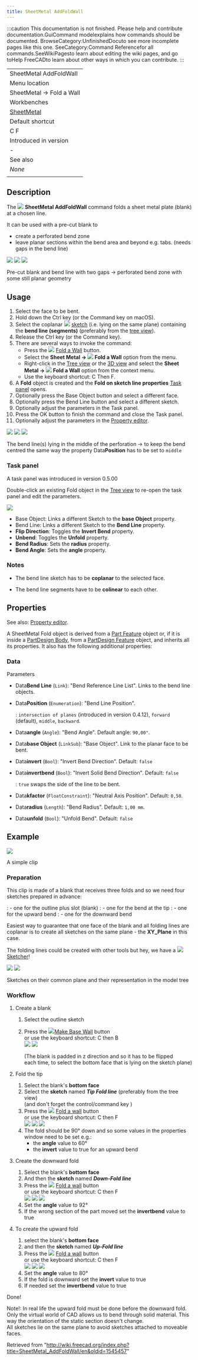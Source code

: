 ```yaml
---
title: SheetMetal AddFoldWall
---
```


:::caution
This documentation is not finished. Please help and contribute documentation.GuiCommand modelexplains how commands should be documented. BrowseCategory:UnfinishedDocuto see more incomplete pages like this one. SeeCategory:Command Referencefor all commands.SeeWikiPagesto learn about editing the wiki pages, and go toHelp FreeCADto learn about other ways in which you can contribute.
:::

|                                                            |
| ---------------------------------------------------------- |
| SheetMetal AddFoldWall                                     |
| Menu location                                              |
| SheetMetal → Fold a Wall                                   |
| Workbenches                                                |
| [SheetMetal](/SheetMetal_Workbench "SheetMetal Workbench") |
| Default shortcut                                           |
| C F                                                        |
| Introduced in version                                      |
| -                                                          |
| See also                                                   |
| _None_                                                     |
|                                                            |

## Description

The ![](/src/assets/images/SheetMetal_AddFoldWall.svg) **SheetMetal AddFoldWall** command folds a sheet metal plate (blank) at a chosen line.

It can be used with a pre-cut blank to

- create a perforated bend zone
- leave planar sections within the bend area and beyond e.g. tabs. (needs gaps in the bend line)

![](/src/assets/images/SheetMetal_AddFoldWall-13.png) ![](/src/assets/images/Button_right.svg)
![](/src/assets/images/SheetMetal_AddFoldWall-14.png)

Pre-cut blank and bend line with two gaps → perforated bend zone with some still planar geometry

## Usage

1. Select the face to be bent.
2. Hold down the Ctrl key (or the Command key on macOS).
3. Select the coplanar ![](/src/assets/images/Workbench_Sketcher.svg) [sketch](/Sketcher_Workbench "Sketcher Workbench") (i.e. lying on the same plane) containing the **bend line (segments)** (preferably from the [tree view](/Tree_view "Tree view")).
4. Release the Ctrl key (or the Command key).
5. There are several ways to invoke the command:
   - Press the ![](/src/assets/images/SheetMetal_AddFoldWall.svg) [Fold a Wall](/SheetMetal_AddFoldWall "SheetMetal AddFoldWall") button.
   - Select the **Sheet Metal → ![](/src/assets/images/SheetMetal_AddFoldWall.svg) Fold a Wall** option from the menu.
   - Right-click in the [Tree view](/Tree_view "Tree view") or the [3D view](/3D_view "3D view") and select the **Sheet Metal → ![](/src/assets/images/SheetMetal_AddFoldWall.svg) Fold a Wall** option from the context menu.
   - Use the keyboard shortcut: C Then F.
6. A **Fold** object is created and the **Fold on sketch line properties** [Task panel](/Task_panel "Task panel") opens.
7. Optionally press the Base Object button and select a different face.
8. Optionally press the Bend Line button and select a different sketch.
9. Optionally adjust the parameters in the Task panel.
10. Press the OK button to finish the command and close the Task panel.
11. Optionally adjust the parameters in the [Property editor](/Property_editor "Property editor").

![](/src/assets/images/SheetMetal_AddFoldWall-15.png) ![](/src/assets/images/Button_right.svg)
![](/src/assets/images/SheetMetal_AddFoldWall-14.png)

The bend line(s) lying in the middle of the perforation → to keep the bend centred the same way the property Data**Position** has to be set to `middle`

### Task panel

A task panel was introduced in version 0.5.00

Double-click an existing Fold object in the [Tree view](/Tree_view "Tree view") to re-open the task panel and edit the parameters.

![](/src/assets/images/SheetMetal_AddFoldWall-Task.png)

- Base Object: Links a different Sketch to the **base Object** property.
- Bend Line: Links a different Sketch to the **Bend Line** property.
- **Flip Direction**: Toggles the **Invert Bend** property.
- **Unbend**: Toggles the **Unfold** property.
- **Bend Radius**: Sets the **radius** property.
- **Bend Angle**: Sets the **angle** property.

### Notes

- The bend line sketch has to be **coplanar** to the selected face.

- The bend line segments have to be **colinear** to each other.

## Properties

See also: [Property editor](/Property_editor "Property editor").

A SheetMetal Fold object is derived from a [Part Feature](/Part_Feature "Part Feature") object or, if it is inside a [PartDesign Body](/PartDesign_Body "PartDesign Body"), from a [PartDesign Feature](/PartDesign_Feature "PartDesign Feature") object, and inherits all its properties. It also has the following additional properties:

### Data

Parameters

- Data**Bend Line** (`Link`): "Bend Reference Line List". Links to the bend line objects.
- Data**Position** (`Enumeration`): "Bend Line Position".

  : `intersection of planes` (introduced in version 0.4.12), `forward` (default), `middle`, `backward`.

- Data**angle** (`Angle`): "Bend Angle". Default angle: `90,00°`.
- Data**base Object** (`LinkSub`): "Base Object". Link to the planar face to be bent.
- Data**invert** (`Bool`): "Invert Bend Direction". Default: `false`
- Data**invertbend** (`Bool`): "Invert Solid Bend Direction". Default: `false`

  : `true` swaps the side of the line to be bent.

- Data**kfactor** (`FloatConstraint`): "Neutral Axis Position". Default: `0,50`.
- Data**radius** (`Length`): "Bend Radius". Default: `1,00 mm`.
- Data**unfold** (`Bool`): "Unfold Bend". Default: `false`

## Example

![](/src/assets/images/SheetMetal_AddFoldWall-01.png)

A simple clip

### Preparation

This clip is made of a blank that receives three folds and so we need four sketches prepared in advance:

: - one for the outline plus slot (blank)
: - one for the bend at the tip
: - one for the upward bend
: - one for the downward bend

Easiest way to guarantee that one face of the blank and all folding lines are coplanar is to create all sketches on the same plane - the **XY_Plane** in this case.

The folding lines could be created with other tools but hey, we have a ![](/src/assets/images/Workbench_Sketcher.svg) [Sketcher](/Sketcher_Workbench "Sketcher Workbench")!

![](/src/assets/images/SheetMetal_AddFoldWall-21.png)
![](/src/assets/images/SheetMetal_AddFoldWall-20.png)

Sketches on their common plane and their representation in the model tree

### Workflow

1. Create a blank

   1. Select the outline sketch
   2. Press the ![](/src/assets/images/SheetMetal_AddBase.svg)[Make Base Wall](/SheetMetal_AddBase "SheetMetal AddBase") button  
       or use the keyboard shortcut: C then B  
       ![](/src/assets/images/SheetMetal_AddFoldWall-02.png) ![](/src/assets/images/SheetMetal_AddFoldWall-03.png)

      (The blank is padded in z direction and so it has to be flipped  
       each time, to select the bottom face that is lying on the sketch plane)

2. Fold the tip
   1. Select the blank's **bottom face**
   2. Select the **sketch** named **_Tip Fold line_** (preferably from the tree view)  
      (and don't forget the control/command key )
   3. Press the ![](/src/assets/images/SheetMetal_AddFoldWall.svg) [Fold a wall](/SheetMetal_AddFoldWall "SheetMetal AddFoldWall") button  
       or use the keyboard shortcut: C then F  
      ![](/src/assets/images/SheetMetal_AddFoldWall-10.png) ![](/src/assets/images/SheetMetal_AddFoldWall-04.png) ![](/src/assets/images/SheetMetal_AddFoldWall-05.png)
   4. The fold should be 90° down and so some values in the properties window need to be set e.g.:
      - the **angle** value to 60°
      - the **invert** value to true for an upward bend
3. Create the downward fold
   1. Select the blank's **bottom face**
   2. And then the **sketch** named **_Down-Fold line_**
   3. Press the ![](/src/assets/images/SheetMetal_AddFoldWall.svg) [Fold a wall](/SheetMetal_AddFoldWall "SheetMetal AddFoldWall") button  
       or use the keyboard shortcut: C then F  
      ![](/src/assets/images/SheetMetal_AddFoldWall-11.png) ![](/src/assets/images/SheetMetal_AddFoldWall-06.png) ![](/src/assets/images/SheetMetal_AddFoldWall-07.png)
   4. Set the **angle** value to 92°
   5. If the wrong section of the part moved set the **invertbend** value to true
4. To create the upward fold
   1. select the blank's **bottom face**
   2. and then the **sketch** named **_Up-Fold line_**
   3. Press the ![](/src/assets/images/SheetMetal_AddFoldWall.svg) [Fold a wall](/SheetMetal_AddFoldWall "SheetMetal AddFoldWall") button  
       or use the keyboard shortcut: C then F  
      ![](/src/assets/images/SheetMetal_AddFoldWall-12.png) ![](/src/assets/images/SheetMetal_AddFoldWall-08.png) ![](/src/assets/images/SheetMetal_AddFoldWall-09.png)
   4. Set the **angle** value to 80°
   5. If the fold is downward set the **invert** value to true
   6. If needed set the **invertbend** value to true

Done!

Note!: In real life the upward fold must be done before the downward fold. Only the virtual world of CAD allows us to bend through solid material. This way the orientation of the static section doesn't change.  
All sketches lie on the same plane to avoid sketches attached to moveable faces.

Retrieved from "<http://wiki.freecad.org/index.php?title=SheetMetal_AddFoldWall/en&oldid=1545457>"
